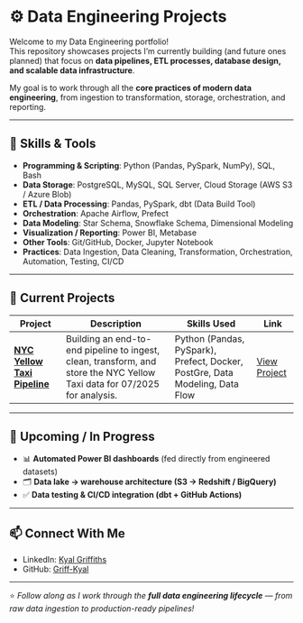# ⚙️ Data Engineering Projects

Welcome to my Data Engineering portfolio!  
This repository showcases projects I’m currently building (and future ones planned) that focus on **data pipelines, ETL processes, database design, and scalable data infrastructure**.  

My goal is to work through all the **core practices of modern data engineering**, from ingestion to transformation, storage, orchestration, and reporting.  

---

## 🔧 Skills & Tools

- **Programming & Scripting**: Python (Pandas, PySpark, NumPy), SQL, Bash
- **Data Storage**: PostgreSQL, MySQL, SQL Server, Cloud Storage (AWS S3 / Azure Blob)
- **ETL / Data Processing**: Pandas, PySpark, dbt (Data Build Tool)
- **Orchestration**: Apache Airflow, Prefect
- **Data Modeling**: Star Schema, Snowflake Schema, Dimensional Modeling
- **Visualization / Reporting**: Power BI, Metabase
- **Other Tools**: Git/GitHub, Docker, Jupyter Notebook
- **Practices**: Data Ingestion, Data Cleaning, Transformation, Orchestration, Automation, Testing, CI/CD

---

## 🚀 Current Projects

| Project | Description | Skills Used | Link |
|---------|-------------|-------------|------|
| **[NYC Yellow Taxi Pipeline](#)** | Building an end-to-end pipeline to ingest, clean, transform, and store the NYC Yellow Taxi data for 07/2025 for analysis. | Python (Pandas, PySpark), Prefect, Docker, PostGre, Data Modeling, Data Flow | [View Project](https://github.com/Griff-Kyal/Data-Analyst_Projects/blob/main/Stack%20Overflow%202024%20Survey/Stack%20Overflow%202024%20Survey.ipynb) |

---

## 📌 Upcoming / In Progress
 
- 📊 **Automated Power BI dashboards** (fed directly from engineered datasets)   
- 🗂️ **Data lake → warehouse architecture (S3 → Redshift / BigQuery)**   
- ✅ **Data testing & CI/CD integration (dbt + GitHub Actions)**  

---

## 📫 Connect With Me

- LinkedIn: [Kyal Griffiths](https://www.linkedin.com/in/kyal-griffiths/)   
- GitHub: [Griff-Kyal](https://github.com/Griff-Kyal)  

---

⭐ *Follow along as I work through the **full data engineering lifecycle** — from raw data ingestion to production-ready pipelines!*  
